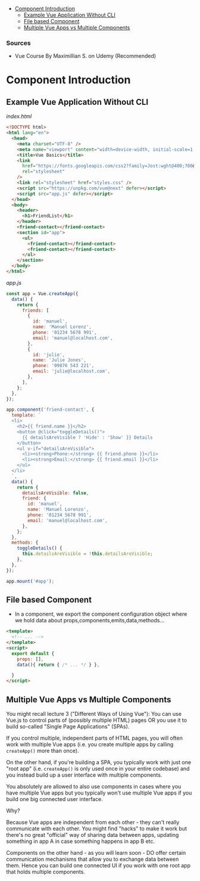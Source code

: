 
- [Component Introduction](#component-introduction)
  - [Example Vue Application Without CLI](#example-vue-application-without-cli)
  - [File based Component](#file-based-component)
  - [Multiple Vue Apps vs Multiple Components](#multiple-vue-apps-vs-multiple-components)

<h3>Sources</h3>

- Vue Course By Maximillian S. on Udemy (Recommended)


# Component Introduction 


## Example Vue Application Without CLI

*index.html*

```html
<!DOCTYPE html>
<html lang="en">
  <head>
    <meta charset="UTF-8" />
    <meta name="viewport" content="width=device-width, initial-scale=1.0" />
    <title>Vue Basics</title>
    <link
      href="https://fonts.googleapis.com/css2?family=Jost:wght@400;700&display=swap"
      rel="stylesheet"
    />
    <link rel="stylesheet" href="styles.css" />
    <script src="https://unpkg.com/vue@next" defer></script>
    <script src="app.js" defer></script>
  </head>
  <body>
    <header>
      <h1>FriendList</h1>
    </header>
    <friend-contact></friend-contact>
    <section id="app">
      <ul>
        <friend-contact></friend-contact>
        <friend-contact></friend-contact>
      </ul>
    </section>
  </body>
</html>
```

*app.js*

```js
const app = Vue.createApp({
  data() {
    return {
      friends: [
        {
          id: 'manuel',
          name: 'Manuel Lorenz',
          phone: '01234 5678 991',
          email: 'manuel@localhost.com',
        },
        {
          id: 'julie',
          name: 'Julie Jones',
          phone: '09876 543 221',
          email: 'julie@localhost.com',
        },
      ],
    };
  },
});

app.component('friend-contact', {
  template: `
  <li>
    <h2>{{ friend.name }}</h2>
    <button @click="toggleDetails()">
      {{ detailsAreVisible ? 'Hide' : 'Show' }} Details
    </button>
    <ul v-if="detailsAreVisible">
      <li><strong>Phone:</strong> {{ friend.phone }}</li>
      <li><strong>Email:</strong> {{ friend.email }}</li>
    </ul>
  </li>
  `,
  data() {
    return {
      detailsAreVisible: false,
      friend: {
        id: 'manuel',
        name: 'Manuel Lorenzo',
        phone: '01234 5678 991',
        email: 'manuel@localhost.com',
      },
    };
  },
  methods: {
    toggleDetails() {
      this.detailsAreVisible = !this.detailsAreVisible;
    },
  },
});

app.mount('#app');
```

## File based Component

- In a component, we export the component configuration object where we hold data about props,components,emits,data,methods...

```html
<template>
  <!-- ... -->
</template>
<script>
  export default {
    props: [],
    data(){ return { /* ... */ } },

  } 
</script>
```

## Multiple Vue Apps vs Multiple Components

You might recall lecture 3 ("Different Ways of Using Vue"): You can use Vue.js to control parts of (possibly multiple HTML) pages OR you use it to build so-called "Single Page Applications" (SPAs).

If you control multiple, independent parts of HTML pages, you will often work with multiple Vue apps (i.e. you create multiple apps by calling `createApp()` more than once).

On the other hand, if you're building a SPA, you typically work with just one "root app" (i.e. `createApp()` is only used once in your entire codebase) and you instead build up a user interface with multiple components.

You absolutely are allowed to also use components in cases where you have multiple Vue apps but you typically won't use multiple Vue apps if you build one big connected user interface.

Why?

Because Vue apps are independent from each other - they can't really communicate with each other. You might find "hacks" to make it work but there's no great "official" way of sharing data between apps, updating something in app A in case something happens in app B etc.

Components on the other hand - as you will learn soon - DO offer certain communication mechanisms that allow you to exchange data between them. Hence you can build one connected UI if you work with one root app that holds multiple components.

